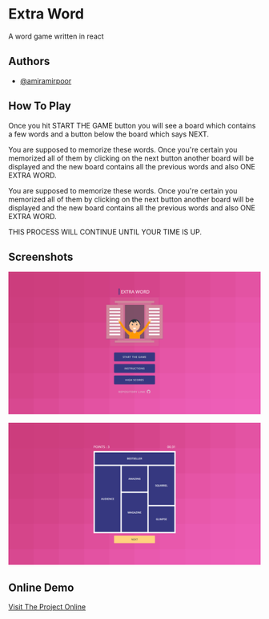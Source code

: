 # Extra Word

A word game written in react

## Authors

- [@amiramirpoor](https://github.com/AmirAmirpoor)

## How To Play

Once you hit START THE GAME button you will see a board which contains a few words and a button below the board which says NEXT.

You are supposed to memorize these words. Once you're certain you memorized all of them by clicking on the next button another board will be displayed and the new board contains all the previous words and also ONE EXTRA WORD.

You are supposed to memorize these words. Once you're certain you memorized all of them by clicking on the next button another board will be displayed and the new board contains all the previous words and also ONE EXTRA WORD.

THIS PROCESS WILL CONTINUE UNTIL YOUR TIME IS UP.

## Screenshots

![First page](/screenshots/extra_word_first.png?raw=true "First page")

![Game page](/screenshots/extra_word_second.png?raw=true "Game page")

## Online Demo

[Visit The Project Online](https://amiramirpoor.github.io/extra_word/)
